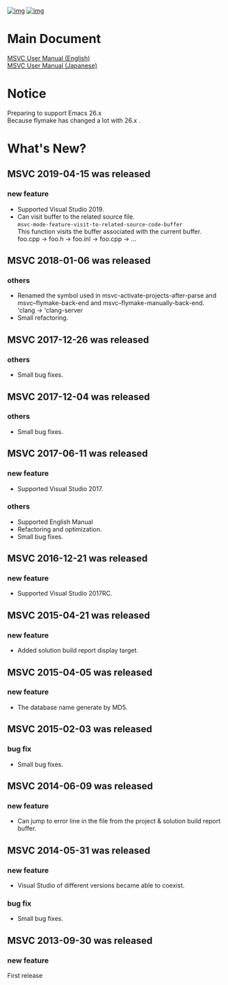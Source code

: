 [![img](http://melpa.org/packages/msvc-badge.svg)](http://melpa.org/#/msvc) [![img](http://stable.melpa.org/packages/msvc-badge.svg)](http://stable.melpa.org/#/msvc)  

# Main Document

[MSVC User Manual (English)](./doc/manual.en.md)  
[MSVC User Manual (Japanese)](./doc/manual.ja.md)  

# Notice

Preparing to support Emacs 26.x  
Because flymake has changed a lot with 26.x .  

# What's New?

## MSVC 2019-04-15 was released

### new feature

-   Supported Visual Studio 2019.
-   Can visit buffer to the related source file.  
    `msvc-mode-feature-visit-to-related-source-code-buffer`  
    This function visits the buffer associated with the current buffer.  
    foo.cpp -> foo.h -> foo.inl -> foo.cpp -> &#x2026;

## MSVC 2018-01-06 was released

### others

-   Renamed the symbol used in msvc-activate-projects-after-parse and msvc&#x2013;flymake-back-end and msvc&#x2013;flymake-manually-back-end.  
    'clang -> 'clang-server
-   Small refactoring.

## MSVC 2017-12-26 was released

### others

-   Small bug fixes.

## MSVC 2017-12-04 was released

### others

-   Small bug fixes.

## MSVC 2017-06-11 was released

### new feature

-   Supported Visual Studio 2017.

### others

-   Supported English Manual
-   Refactoring and optimization.
-   Small bug fixes.

## MSVC 2016-12-21 was released

### new feature

-   Supported Visual Studio 2017RC.

## MSVC 2015-04-21 was released

### new feature

-   Added solution build report display target.

## MSVC 2015-04-05 was released

### new feature

-   The database name generate by MD5.

## MSVC 2015-02-03 was released

### bug fix

-   Small bug fixes.

## MSVC 2014-06-09 was released

### new feature

-   Can jump to error line in the file from the project & solution build report buffer.

## MSVC 2014-05-31 was released

### new feature

-   Visual Studio of different versions became able to coexist.

### bug fix

-   Small bug fixes.

## MSVC 2013-09-30 was released

### new feature

First release
